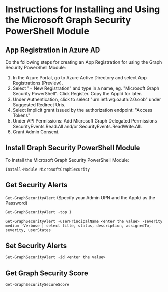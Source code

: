# Instructions for Installing and Using the Microsoft Graph Security PowerShell Module

## App Registration in Azure AD

Do the following steps for creating an App Registration for using the Graph Security PowerShell Module:

1. In the Azure Portal, go to Azure Active Directory and select App Registrations (Preview).
1. Select "+ New Registration" and type in a name, eg. "Microsoft Graph Security PowerShell". Click Register. Copy the AppId for later.
1. Under Authentication, click to select "urn:ietf:wg:oauth:2.0:oob" under Suggested Redirect Uris.
1. Select Implicit grant issued by the authorization endpoint: "Access Tokens"
1. Under API Permissions: Add Microsoft Graph Delegated Permissions SecurityEvents.Read.All and/or SecurityEvents.ReadWrite.All.
1. Grant Admin Consent.

## Install Graph Security PowerShell Module

To Install the Microsoft Graph Security PowerShell Module:

`Install-Module MicrosoftGraphSecurity`

## Get Security Alerts

`Get-GraphSecurityAlert` (Specify your Admin UPN and the AppId as the Password)

`Get-GraphSecurityAlert -top 1`

`Get-GraphSecurityAlert -userPrincipalName <enter the value> -severity medium -Verbose | select title, status, description, assignedTo, severity, userStates`

## Set Security Alerts

`Set-GraphSecurityAlert -id <enter the value>`

## Get Graph Security Score

`Get-GraphSecuritySecureScore`